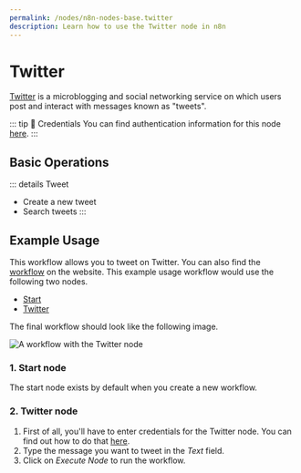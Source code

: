 ```yaml
---
permalink: /nodes/n8n-nodes-base.twitter
description: Learn how to use the Twitter node in n8n
---
```


# Twitter

[Twitter](https://twitter.com/) is a microblogging and social networking service on which users post and interact with messages known as "tweets".

::: tip 🔑 Credentials
You can find authentication information for this node [here](../../../credentials/Twitter/README.md).
:::

## Basic Operations

::: details Tweet
- Create a new tweet
- Search tweets
:::

## Example Usage

This workflow allows you to tweet on Twitter. You can also find the [workflow](https://n8n.io/workflows/445) on the website. This example usage workflow would use the following two nodes.
- [Start](../../core-nodes/Start/README.md)
- [Twitter]()

The final workflow should look like the following image.

![A workflow with the Twitter node](./workflow.png)

### 1. Start node

The start node exists by default when you create a new workflow.

### 2. Twitter node

1. First of all, you'll have to enter credentials for the Twitter node. You can find out how to do that [here](../../../credentials/Twitter/README.md).
2. Type the message you want to tweet in the *Text* field.
3. Click on *Execute Node* to run the workflow.
